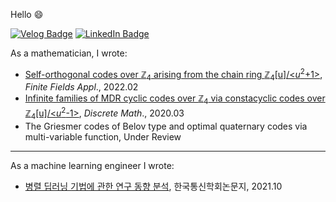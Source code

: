 Hello :smile:

[![Velog Badge](https://img.shields.io/badge/-velog-green)](https://velog.io/@bandi12)
[![LinkedIn Badge](https://img.shields.io/badge/LinkedIn-Profile-informational?style=flat&logo=linkedin&logoColor=white&color=0D76A8)](www.linkedin.com/in/nayoungHan)

As a mathematician, I wrote:
- [Self-orthogonal codes over $\mathbb{Z}_4$ arising from the chain ring $\mathbb{Z}_4$[u]/<$u^2$+1>](https://doi.org/10.1016/j.ffa.2021.101972), *Finite Fields Appl*., 2022.02
- [Infinite families of MDR cyclic codes over $\mathbb{Z}_4$ via constacyclic codes over $\mathbb{Z}_4$[u]/<$u^2$-1>](https://doi.org/10.1016/j.disc.2019.111771), *Discrete Math*., 2020.03
- The Griesmer codes of Belov type and optimal quaternary codes via multi-variable function, Under Review

---

As a machine learning engineer I wrote:
- [병렬 딥러닝 기법에 관한 연구 동향 분석](https://doi.org/10.7840/kics.2021.46.10.1604), 한국통신학회논문지, 2021.10
